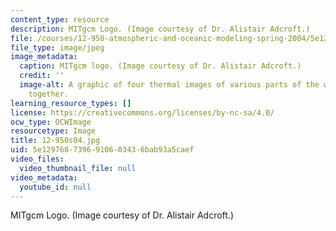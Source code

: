 ```yaml
---
content_type: resource
description: MITgcm Logo. (Image courtesy of Dr. Alistair Adcroft.)
file: /courses/12-950-atmospheric-and-oceanic-modeling-spring-2004/5e1297687396910603436bab93a5caef_12-950s04.jpg
file_type: image/jpeg
image_metadata:
  caption: MITgcm logo. (Image courtesy of Dr. Alistair Adcroft.)
  credit: ''
  image-alt: A graphic of four thermal images of various parts of the world composited
    together.
learning_resource_types: []
license: https://creativecommons.org/licenses/by-nc-sa/4.0/
ocw_type: OCWImage
resourcetype: Image
title: 12-950s04.jpg
uid: 5e129768-7396-9106-0343-6bab93a5caef
video_files:
  video_thumbnail_file: null
video_metadata:
  youtube_id: null
---
```

MITgcm Logo. (Image courtesy of Dr. Alistair Adcroft.)